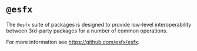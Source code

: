 # `@esfx`

The `@esfx` suite of packages is designed to provide low-level interoperability between 3rd-party packages for a number of common operations.

For more information see https://github.com/esfx/esfx.